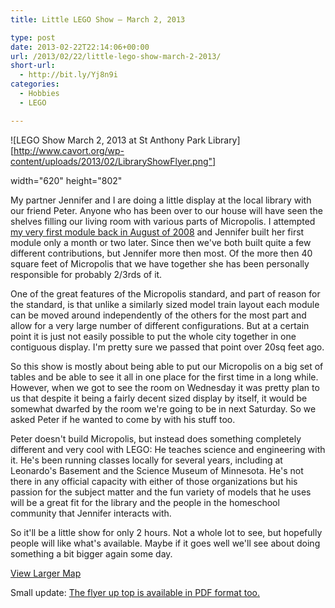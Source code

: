 ```yaml
---
title: Little LEGO Show – March 2, 2013

type: post
date: 2013-02-22T22:14:06+00:00
url: /2013/02/22/little-lego-show-march-2-2013/
short-url:
  - http://bit.ly/Yj8n9i
categories:
  - Hobbies
  - LEGO

---
```


![LEGO Show March 2, 2013 at St Anthony Park Library][http://www.cavort.org/wp-content/uploads/2013/02/LibraryShowFlyer.png"]

width="620" height="802"

My partner Jennifer and I are doing a little display at the local library with our friend Peter. Anyone who has been over to our house will have seen the shelves filling our living room with various parts of Micropolis. I attempted <a href="http://www.flickr.com/photos/cavort/sets/72157607229193128/" target="_blank">my very first module back in August of 2008</a> and Jennifer built her first module only a month or two later. Since then we've both built quite a few different contributions, but Jennifer more then most. Of the more then 40 square feet of Micropolis that we have together she has been personally responsible for probably 2/3rds of it.

One of the great features of the Micropolis standard, and part of reason for the standard, is that unlike a similarly sized model train layout each module can be moved around independently of the others for the most part and allow for a very large number of different configurations. But at a certain point it is just not easily possible to put the whole city together in one contiguous display. I'm pretty sure we passed that point over 20sq feet ago.

So this show is mostly about being able to put our Micropolis on a big set of tables and be able to see it all in one place for the first time in a long while. However, when we got to see the room on Wednesday it was pretty plan to us that despite it being a fairly decent sized display by itself, it would be somewhat dwarfed by the room we're going to be in next Saturday. So we asked Peter if he wanted to come by with his stuff too.

Peter doesn't build Micropolis, but instead does something completely different and very cool with LEGO: He teaches science and engineering with it. He's been running classes locally for several years, including at Leonardo's Basement and the Science Museum of Minnesota. He's not there in any official capacity with either of those organizations but his passion for the subject matter and the fun variety of models that he uses will be a great fit for the library and the people in the homeschool community that Jennifer interacts with.

So it'll be a little show for only 2 hours. Not a whole lot to see, but hopefully people will like what's available. Maybe if it goes well we'll see about doing something a bit bigger again some day.

[View Larger Map](https://maps.google.com/maps?f=q&source=embed&hl=en&geocode=&q=St+Anthony+Park+Library,+Como+Avenue,+Saint+Paul,+MN&aq=0&oq=st+anthony+park+libra&sll=44.819586,-93.348354&sspn=0.157076,0.32753&t=m&ie=UTF8&hq=St+Anthony+Park+Library,+Como+Avenue,+Saint+Paul,+MN&ll=44.98095,-93.193674&spn=0.021249,0.036478&z=14&iwloc=A)

Small update: [The flyer up top is available in PDF format too.](http://www.cavort.org/wp-content/uploads/2013/02/LibraryShowFlyer.pdf")

